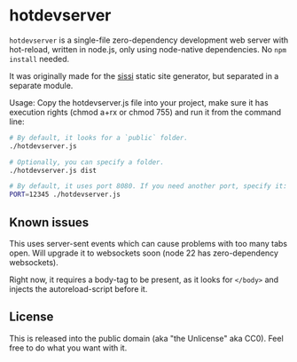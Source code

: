 # hotdevserver

`hotdevserver` is a single-file zero-dependency development web server with hot-reload, written in node.js, only using node-native dependencies.
No `npm install` needed.

It was originally made for the [sissi](https://sissi.js.org) static site generator, but separated in a separate module.

Usage: 
Copy the hotdevserver.js file into your project, make sure it has execution rights (chmod a+rx or chmod 755) and run it from the command line:

```sh
# By default, it looks for a `public` folder. 
./hotdevserver.js

# Optionally, you can specify a folder.
./hotdevserver.js dist

# By default, it uses port 8080. If you need another port, specify it:
PORT=12345 ./hotdevserver.js
```

## Known issues

This uses server-sent events which can cause problems with too many tabs open. Will upgrade it to websockets soon (node 22 has zero-dependency websockets).

Right now, it requires a body-tag to be present, as it looks for `</body>` and injects the autoreload-script before it.

## License

This is released into the public domain (aka "the Unlicense" aka CC0). Feel free to do what you want with it.
